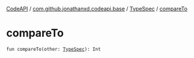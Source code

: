 [CodeAPI](../../index.md) / [com.github.jonathanxd.codeapi.base](../index.md) / [TypeSpec](index.md) / [compareTo](.)

# compareTo

`fun compareTo(other: `[`TypeSpec`](index.md)`): Int`